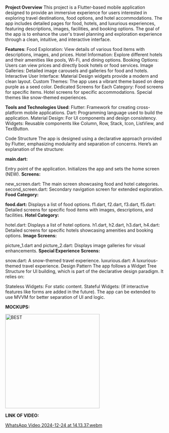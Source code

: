 **Project Overview**
This project is a Flutter-based mobile application designed to provide an immersive experience for users interested in exploring travel destinations, food options, and hotel accommodations. The app includes detailed pages for food, hotels, and luxurious experiences, featuring descriptions, images, facilities, and booking options. The goal of the app is to enhance the user's travel planning and exploration experience through a clean, intuitive, and interactive interface.

**Features**:
Food Exploration: View details of various food items with descriptions, images, and prices.
Hotel Information: Explore different hotels and their amenities like pools, Wi-Fi, and dining options.
Booking Options: Users can view prices and directly book hotels or food services.
Image Galleries: Detailed image carousels and galleries for food and hotels.
Interactive User Interface: Material Design widgets provide a modern and clean layout.
Custom Themes: The app uses a vibrant theme based on deep purple as a seed color.
Dedicated Screens for Each Category:
Food screens for specific items.
Hotel screens for specific accommodations.
Special themes like snow-themed experiences.

**Tools and Technologies Used**:
Flutter: Framework for creating cross-platform mobile applications.
Dart: Programming language used to build the application.
Material Design: For UI components and design consistency.
Widgets: Reusable components like Column, Row, Stack, Icon, ListView, and TextButton.

Code Structure
The app is designed using a declarative approach provided by Flutter, emphasizing modularity and separation of concerns. Here’s an explanation of the structure:

**main.dart:**

Entry point of the application.
Initializes the app and sets the home screen (NEW).
**Screens:**

new_screen.dart: The main screen showcasing food and hotel categories.
second_screen.dart: Secondary navigation screen for extended exploration.
**Food Category:**

**food.dart:** Displays a list of food options.
f1.dart, f2.dart, f3.dart, f5.dart: Detailed screens for specific food items with images, descriptions, and facilities.
**Hotel Category:**

hotel.dart: Displays a list of hotel options.
h1.dart, h2.dart, h3.dart, h4.dart: Detailed screens for specific hotels showcasing amenities and booking options.
**Image Screens:**

picture_1.dart and picture_2.dart: Displays image galleries for visual enhancements.
**Special Experience Screens:**

snow.dart: A snow-themed travel experience.
luxurious.dart: A luxurious-themed travel experience.
Design Pattern
The app follows a Widget Tree Structure for UI building, which is part of the declarative design paradigm. It relies on:

Stateless Widgets: For static content.
Stateful Widgets: (If interactive features like forms are added in the future).
The app can be extended to use MVVM for better separation of UI and logic.


**MOCKUPS:**


<img width="299" alt="BEST" src="https://github.com/user-attachments/assets/fa897000-e967-4ad6-8e21-8ea7ca5ead00" />


**LINK OF VIDEO:**

[WhatsApp Video 2024-12-24 at 14.13.37.webm](https://github.com/user-attachments/assets/36446e21-f5a3-4f7e-9d37-2631d0bef894)

